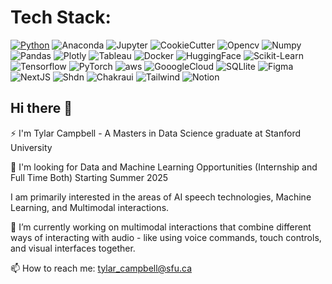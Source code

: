 # Tech Stack:
[![Python](https://camo.githubusercontent.com/0d0779a129f1dcf6c31613b701fe0646fd4e4d2ed2a7cbd61b27fd5514baa938/68747470733a2f2f696d672e736869656c64732e696f2f62616467652f707974686f6e2d3336373041303f7374796c653d666f722d7468652d6261646765266c6f676f3d707974686f6e266c6f676f436f6c6f723d666664643534)](https://www.python.org/)
![Anaconda](https://camo.githubusercontent.com/5bbbd7abff5e43539fa92f1786387c5acb0fe497285e0a2fb97e7f684cf8e8a5/68747470733a2f2f696d672e736869656c64732e696f2f62616467652f416e61636f6e64612d2532333434413833332e7376673f7374796c653d666f722d7468652d6261646765266c6f676f3d616e61636f6e6461266c6f676f436f6c6f723d7768697465)
![Jupyter](https://img.shields.io/badge/Jupyter-F37626.svg?&style=for-the-badge&logo=Jupyter&logoColor=white)
![CookieCutter](https://img.shields.io/badge/Cookiecutter-D4AA00?style=for-the-badge&logo=Cookiecutter&logoColor=white)
![Opencv](https://img.shields.io/badge/OpenCV-27338e?style=for-the-badge&logo=OpenCV&logoColor=white
)
![Numpy](https://camo.githubusercontent.com/201e0e586a865b19eef2e2d271662d9b4304757ff6710b7e4ccebf7b99fe7873/68747470733a2f2f696d672e736869656c64732e696f2f62616467652f6e756d70792d2532333031333234332e7376673f7374796c653d666f722d7468652d6261646765266c6f676f3d6e756d7079266c6f676f436f6c6f723d7768697465)
![Pandas](https://camo.githubusercontent.com/359e8bd60db3176dc0ee702c7e51b8c71d5b2a3a7ea1e6b26c066f77ed343ac9/68747470733a2f2f696d672e736869656c64732e696f2f62616467652f70616e6461732d2532333135303435382e7376673f7374796c653d666f722d7468652d6261646765266c6f676f3d70616e646173266c6f676f436f6c6f723d7768697465)
![Plotly](https://camo.githubusercontent.com/36ce4c234aca1af0f73ddd2fbac6d291ac5999e640db789098a95ec7c5bc7808/68747470733a2f2f696d672e736869656c64732e696f2f62616467652f506c6f746c792d2532333346344637352e7376673f7374796c653d666f722d7468652d6261646765266c6f676f3d706c6f746c79266c6f676f436f6c6f723d7768697465)
![Tableau](https://img.shields.io/badge/Tableau-E97627?style=for-the-badge&logo=Tableau&logoColor=white)
![Docker](https://img.shields.io/badge/Docker-2CA5E0?style=for-the-badge&logo=docker&logoColor=white
)
![HuggingFace](https://img.shields.io/badge/-HuggingFace-FDEE21?style=for-the-badge&logo=HuggingFace&logoColor=black)
![Scikit-Learn](https://camo.githubusercontent.com/0ad18fa0ec11eec42003562b40a61f4d8643454535b4f3b167bdde4a308b8491/68747470733a2f2f696d672e736869656c64732e696f2f62616467652f7363696b69742d2d6c6561726e2d2532334637393331452e7376673f7374796c653d666f722d7468652d6261646765266c6f676f3d7363696b69742d6c6561726e266c6f676f436f6c6f723d7768697465)
![Tensorflow](https://camo.githubusercontent.com/ab7cc86b1732285ea35c5b555b5f958f063d9215f5ce0afc85743c646bb716e6/68747470733a2f2f696d672e736869656c64732e696f2f62616467652f54656e736f72466c6f772d2532334646364630302e7376673f7374796c653d666f722d7468652d6261646765266c6f676f3d54656e736f72466c6f77266c6f676f436f6c6f723d7768697465)
![PyTorch](https://camo.githubusercontent.com/79a70410128d17420de0b730fd3edff68061d5ead17ec305881bad60a1b7fbd6/68747470733a2f2f696d672e736869656c64732e696f2f62616467652f5079546f7263682d2532334545344332432e7376673f7374796c653d666f722d7468652d6261646765266c6f676f3d5079546f726368266c6f676f436f6c6f723d7768697465)
![aws](https://camo.githubusercontent.com/873c09f11f469258183d6e64e34c12195f5f7f3d311b4c7a1461339a7255ee00/68747470733a2f2f696d672e736869656c64732e696f2f62616467652f4157532d2532334646393930302e7376673f7374796c653d666f722d7468652d6261646765266c6f676f3d616d617a6f6e2d617773266c6f676f436f6c6f723d7768697465)
![GooogleCloud](https://camo.githubusercontent.com/50d86e2bf777011f257bfd9a732b8d361873879b996272e2be3a63e7eeb599db/68747470733a2f2f696d672e736869656c64732e696f2f62616467652f476f6f676c65253230436c6f75642d2532333432383546342e7376673f7374796c653d666f722d7468652d6261646765266c6f676f3d676f6f676c652d636c6f7564266c6f676f436f6c6f723d7768697465)
![SQLlite](https://camo.githubusercontent.com/e37ddb78355265ccd69b7d3c30dbaa5bc04855958c4ae320090d4f945616ad6c/68747470733a2f2f696d672e736869656c64732e696f2f62616467652f73716c6974652d2532333037343035652e7376673f7374796c653d666f722d7468652d6261646765266c6f676f3d73716c697465266c6f676f436f6c6f723d7768697465)
![Figma](https://camo.githubusercontent.com/2eb175ce2c732f25324f81abddacc5e8ae1bae8394db207ae30bb1d2c206afca/68747470733a2f2f696d672e736869656c64732e696f2f62616467652f6669676d612d2532334632344531452e7376673f7374796c653d666f722d7468652d6261646765266c6f676f3d6669676d61266c6f676f436f6c6f723d7768697465)
![NextJS](https://img.shields.io/badge/next%20js-000000?style=for-the-badge&logo=nextdotjs&logoColor=white
)
![Shdn](https://img.shields.io/badge/shadcn%2Fui-000000?style=for-the-badge&logo=shadcnui&logoColor=white
)
![Chakraui](https://img.shields.io/badge/Chakra--UI-319795?style=for-the-badge&logo=chakra-ui&logoColor=white
)
![Tailwind](https://img.shields.io/badge/Tailwind_CSS-38B2AC?style=for-the-badge&logo=tailwind-css&logoColor=white
)
![Notion](https://camo.githubusercontent.com/dffc113c48aaf3d4ff62db008910c0af280ad6d834c2e990246873eab4796c6e/68747470733a2f2f696d672e736869656c64732e696f2f62616467652f4e6f74696f6e2d2532333030303030302e7376673f7374796c653d666f722d7468652d6261646765266c6f676f3d6e6f74696f6e266c6f676f436f6c6f723d7768697465)


## Hi there 👋
⚡ I'm Tylar Campbell - A Masters in Data Science graduate at Stanford University

🤔 I'm looking for Data and Machine Learning Opportunities (Internship and Full Time Both) Starting Summer 2025

I am primarily interested in the areas of AI speech technologies, Machine Learning, and Multimodal interactions.

🔭 I’m currently working on multimodal interactions that combine different ways of interacting with audio - like using voice commands, touch controls, and visual interfaces together.

📫 How to reach me: tylar_campbell@sfu.ca

<!--
**Tylarcam/tylarcam** is a ✨ _special_ ✨ repository because its `README.md` (this file) appears on your GitHub profile.

Here are some ideas to get you started:

- 🔭 I’m currently working on ...
- 🌱 I’m currently learning ...
- 👯 I’m looking to collaborate on ...
- 🤔 I’m looking for help with ...
- 💬 Ask me about ...
- 📫 How to reach me: ...
- 😄 Pronouns: ...
- ⚡ Fun fact: ...
-->
